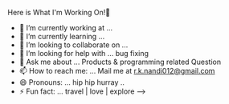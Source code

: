 Here is What I'm Working On!👋


- 🔭 I’m currently working at ... 
- 🌱 I’m currently learning ... 
- 👯 I’m looking to collaborate on ... 
- 🤔 I’m looking for help with ... bug fixing
- 💬 Ask me about ... Products & programming related Question
- 📫 How to reach me: ... Mail me at r.k.nandi012@gmail.com
- 😄 Pronouns: ... hip hip hurray ..
- ⚡ Fun fact: ... travel | love | explore 
-->
